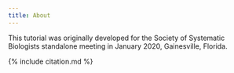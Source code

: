```yaml
---
title: About
---
```

<!-- {% include carpentries.html %}
{% include links.md %} -->

This tutorial was originally developed for the Society of Systematic Biologists
standalone meeting in January 2020, Gainesville, Florida.


{% include citation.md %} 